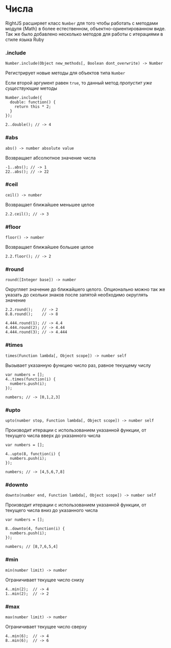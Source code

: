 # Числа

RightJS расширяет класс `Number` для того чтобы работать с методами модуля
{Math} в более естественном, объектно-ориентированном виде. Так же было
добавлено несколько методов для работы с итерациями в стиле языка Ruby



### .include

    Number.include(Object new_methods[, Boolean dont_overwrite) -> Number

Регистрирует новые методы для объектов типа `Number`

Если второй аргумент равен `true`, то данный метод _пропустит уже существующие_ методы

    Number.include({
      double: function() {
        return this * 2;
      }
    });

    2..double(); // -> 4


### #abs

    abs() -> number absolute value

Возвращает абсолютное значение числа

    -1..abs(); // -> 1
    22..abs(); // -> 22



### #ceil

    ceil() -> number

Возвращает ближайшее меньшее целое

    2.2.ceil(); // -> 3


### #floor

    floor() -> number

Возвращает ближайшее большее целое

    2.2.floor(); // -> 2


### #round

    round([Integer base]) -> number

Округляет значение до ближайшего целого. Опционально можно так же указать
до скольки знаков после запятой необходимо округлять значение

    2.2.round();    // -> 2
    8.8.round();    // -> 8

    4.444.round(1); // -> 4.4
    4.444.round(2); // -> 4.44
    4.444.round(3); // -> 4.444


### #times

    times(Function lambda[, Object scope]) -> number self

Вызывает указанную функцию число раз, равное текущему числу

    var numbers = [];
    4..times(function(i) {
      numbers.push(i);
    });

    numbers; // -> [0,1,2,3]



### #upto

    upto(number stop, Function lambda[, Object scope]) -> number self

Производит итерации с использованием указанной функции, от текущего числа
вверх до указанного числа

    var numbers = [];

    4..upto(8, function(i) {
      numbers.push(i);
    });

    numbers; // -> [4,5,6,7,8]



### #downto

    downto(number end, Function lambda[, Object scope]) -> number self

Производит итерации с использованием указанной функции, от текущего числа
вниз до указанного числа

    var numbers = [];

    8..downto(4, function(i) {
      numbers.push(i);
    });

    numbers; // [8,7,6,5,4]


### #min

    min(number limit) -> number

Ограничивает текущее число снизу

    4..min(2);  // -> 4
    1..min(2);  // -> 2


### #max

    max(number limit) -> number

Ограничивает текущее число сверху

    4..min(6);  // -> 4
    8..min(6);  // -> 6
